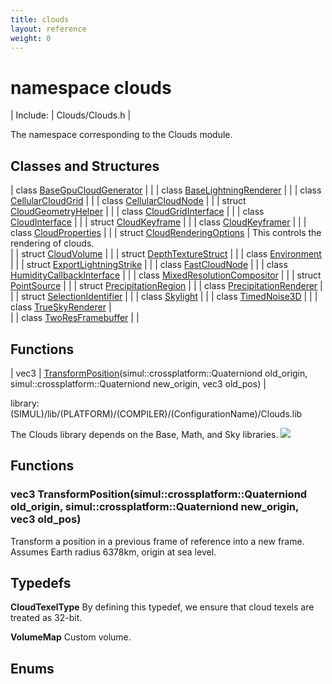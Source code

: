 ```yaml
---
title: clouds
layout: reference
weight: 0
---
```

namespace clouds
===

| Include: | Clouds/Clouds.h |

The namespace corresponding to the Clouds module.<br>


Classes and Structures
---

| class [BaseGpuCloudGenerator](clouds/basegpucloudgenerator) |  |
| class [BaseLightningRenderer](clouds/baselightningrenderer) |  |
| class [CellularCloudGrid](clouds/cellularcloudgrid) |  |
| class [CellularCloudNode](clouds/cellularcloudnode) |  |
| struct [CloudGeometryHelper](clouds/cloudgeometryhelper) |  |
| class [CloudGridInterface](clouds/cloudgridinterface) |  |
| class [CloudInterface](clouds/cloudinterface) |  |
| struct [CloudKeyframe](clouds/cloudkeyframe) |  |
| class [CloudKeyframer](clouds/cloudkeyframer) |  |
| class [CloudProperties](clouds/cloudproperties) |  |
| struct [CloudRenderingOptions](clouds/cloudrenderingoptions) | This controls the rendering of clouds.<br> |
| struct [CloudVolume](clouds/cloudvolume) |  |
| struct [DepthTextureStruct](clouds/depthtexturestruct) |  |
| class [Environment](clouds/environment) |  |
| struct [ExportLightningStrike](clouds/exportlightningstrike) |  |
| class [FastCloudNode](clouds/fastcloudnode) |  |
| class [HumidityCallbackInterface](clouds/humiditycallbackinterface) |  |
| class [MixedResolutionCompositor](clouds/mixedresolutioncompositor) |  |
| struct [PointSource](clouds/pointsource) |  |
| struct [PrecipitationRegion](clouds/precipitationregion) |  |
| class [PrecipitationRenderer](clouds/precipitationrenderer) |  |
| struct [SelectionIdentifier](clouds/selectionidentifier) |  |
| class [Skylight](clouds/skylight) |  |
| class [TimedNoise3D](clouds/timednoise3d) |  |
| class [TrueSkyRenderer](clouds/trueskyrenderer) | <br> |
| class [TwoResFramebuffer](clouds/tworesframebuffer) |  |

Functions
---

| vec3 | [TransformPosition](#TransformPosition)(simul::crossplatform::Quaterniond old_origin, simul::crossplatform::Quaterniond new_origin, vec3 old_pos) |

library: (SIMUL)/lib/(PLATFORM)/(COMPILER)/(ConfigurationName)/Clouds.lib

The Clouds library depends on the Base, Math, and Sky libraries.
![](/Images/CloudsInheritance.png)


  


Functions
---

### <a name="TransformPosition"/>vec3 TransformPosition(simul::crossplatform::Quaterniond old_origin, simul::crossplatform::Quaterniond new_origin, vec3 old_pos)
Transform a position in a previous frame of reference into a new frame. Assumes Earth radius 6378km, origin at sea level.

Typedefs
---

**CloudTexelType**  By defining this typedef, we ensure that cloud texels are treated as 32-bit.

**VolumeMap**  Custom volume.

Enums
---
